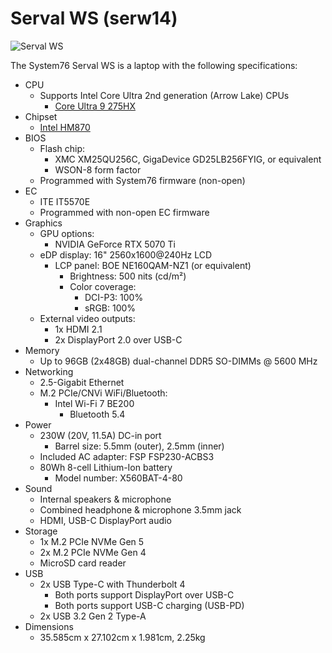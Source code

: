 # Serval WS (serw14)

![Serval WS](./img/serw14.webp)

The System76 Serval WS is a laptop with the following specifications:

- CPU
    - Supports Intel Core Ultra 2nd generation (Arrow Lake) CPUs
        - [Core Ultra 9 275HX](https://www.intel.com/content/www/us/en/products/sku/242293/intel-core-ultra-9-processor-275hx-36m-cache-up-to-5-40-ghz/specifications.html)
- Chipset
    - [Intel HM870](https://www.intel.com/content/www/us/en/products/sku/240123/intel-hm870-chipset/specifications.html)
- BIOS
    - Flash chip:
        - XMC XM25QU256C, GigaDevice GD25LB256FYIG, or equivalent
        - WSON-8 form factor
    - Programmed with System76 firmware (non-open)
- EC
    - ITE IT5570E
    - Programmed with non-open EC firmware
- Graphics
    - GPU options:
        - NVIDIA GeForce RTX 5070 Ti
    - eDP display: 16" 2560x1600@240Hz LCD
        - LCP panel: BOE NE160QAM-NZ1 (or equivalent)
            - Brightness: 500 nits (cd/m²)
            - Color coverage:
                - DCI-P3: 100%
                - sRGB: 100%
    - External video outputs:
        - 1x HDMI 2.1
        - 2x DisplayPort 2.0 over USB-C
- Memory
    - Up to 96GB (2x48GB) dual-channel DDR5 SO-DIMMs @ 5600 MHz
- Networking
    - 2.5-Gigabit Ethernet
    - M.2 PCIe/CNVi WiFi/Bluetooth:
        - Intel Wi-Fi 7 BE200
            - Bluetooth 5.4
- Power
    - 230W (20V, 11.5A) DC-in port
        - Barrel size: 5.5mm (outer), 2.5mm (inner)
    - Included AC adapter: FSP FSP230-ACBS3
    - 80Wh 8-cell Lithium-Ion battery
        - Model number: X560BAT-4-80
- Sound
    - Internal speakers & microphone
    - Combined headphone & microphone 3.5mm jack
    - HDMI, USB-C DisplayPort audio
- Storage
    - 1x M.2 PCIe NVMe Gen 5
    - 2x M.2 PCIe NVMe Gen 4
    - MicroSD card reader
- USB
    - 2x USB Type-C with Thunderbolt 4
        - Both ports support DisplayPort over USB-C
        - Both ports support USB-C charging (USB-PD)
    - 2x USB 3.2 Gen 2 Type-A
- Dimensions
    - 35.585cm x 27.102cm x 1.981cm, 2.25kg
